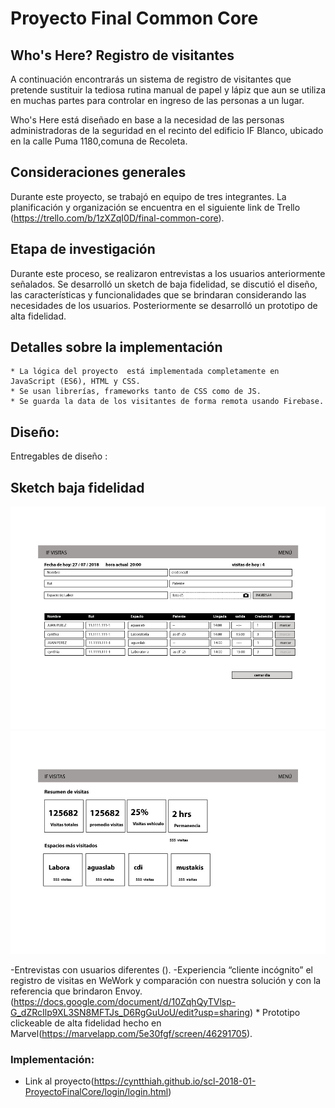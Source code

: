 # Proyecto Final Common Core
## Who's Here? Registro de visitantes
A continuación encontrarás un sistema de registro de visitantes que pretende sustituir la tediosa rutina manual de papel y lápiz que aun se utiliza en muchas partes para controlar en ingreso de las personas a un lugar.

 Who's Here está diseñado en base a la necesidad de las personas administradoras de la seguridad en el recinto del edificio IF Blanco, ubicado en la calle Puma 1180,comuna de Recoleta.

## Consideraciones generales
Durante este proyecto, se trabajó en equipo de tres integrantes. La planificación y organización se encuentra en el siguiente link de Trello (https://trello.com/b/1zXZqI0D/final-common-core). 

## Etapa de investigación

Durante este proceso, se realizaron entrevistas a los usuarios anteriormente señalados. Se desarrolló un sketch de baja fidelidad, se discutió el diseño, las características y funcionalidades que se brindaran considerando las necesidades de los usuarios. Posteriormente se desarrolló un prototipo de alta fidelidad.


## Detalles sobre la implementación

    * La lógica del proyecto  está implementada completamente en JavaScript (ES6), HTML y CSS. 
    * Se usan librerías, frameworks tanto de CSS como de JS.
    * Se guarda la data de los visitantes de forma remota usando Firebase.
    


## Diseño:
Entregables de diseño :

## Sketch baja fidelidad

<img src="/images/1.jpeg" alt="Sketch de Baja Fidelidad"/>
<img src="/images/2.jpeg" alt="Sketch de Baja Fidelidad"/>
    
  -Entrevistas con usuarios diferentes ().
  -Experiencia “cliente incógnito” el registro de visitas en WeWork y comparación con nuestra solución y con la referencia que  brindaron Envoy. (https://docs.google.com/document/d/10ZqhQyTVlsp-G_dZRcIlp9XL3SN8MFTJs_D6RgGuUoU/edit?usp=sharing)
    * Prototipo clickeable de alta fidelidad hecho en Marvel(https://marvelapp.com/5e30fgf/screen/46291705).
    

### Implementación:
   * Link al proyecto(https://cyntthiah.github.io/scl-2018-01-ProyectoFinalCore/login/login.html)





